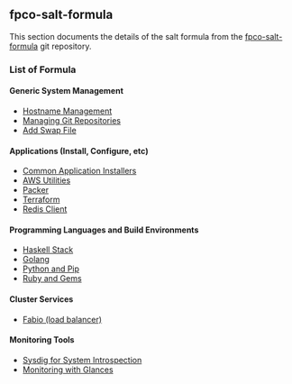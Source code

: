 ## fpco-salt-formula

This section documents the details of the salt formula from the
[fpco-salt-formula](https://github.com/fpco/fpco-salt-formula) git repository.


### List of Formula

#### Generic System Management

* [Hostname Management](hostname)
* [Managing Git Repositories](git)
* [Add Swap File](swap)


#### Applications (Install, Configure, etc)

* [Common Application Installers](apps)
* [AWS Utilities](aws)
* [Packer](packer)
* [Terraform](terraform)
* [Redis Client](redis-client)


#### Programming Languages and Build Environments

* [Haskell Stack](stack)
* [Golang](golang)
* [Python and Pip](python)
* [Ruby and Gems](ruby)


#### Cluster Services

* [Fabio (load balancer)](fabio)


#### Monitoring Tools

* [Sysdig for System Introspection](sysdig)
* [Monitoring with Glances](glances)
